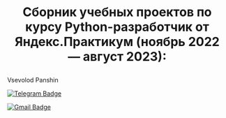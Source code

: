 # <p align="center">Сборник учебных проектов по курсу Python-разработчик от Яндекс.Практикум (ноябрь 2022 — август 2023):</p>


Vsevolod Panshin 

[![Telegram Badge](https://img.shields.io/badge/-vsevolod.panshin-blue?style=social&logo=telegram&link=https://t.me/savichx)](https://t.me/VPanshin)

[![Gmail Badge](https://img.shields.io/badge/vsevolod.panshin@gmail.com-c14438?style=flat&logo=Gmail&logoColor=white&link=mailto:vsevolodpanshin.mv@gmail.com)](mailto:vsevolodpanshin@gmail.com)
